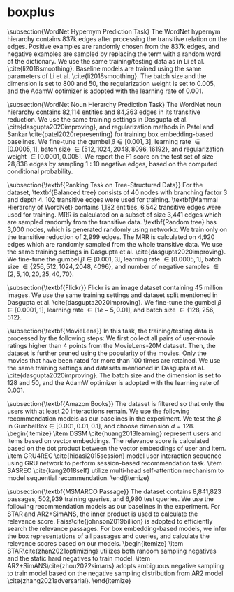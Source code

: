 # boxplus

\subsection{WordNet Hypernym Prediction Task}
The WordNet hypernym hierarchy contains 837k edges after processing the transitive relation on the edges. Positive examples are randomly chosen from the 837k edges, and negative examples are sampled by replacing the term with a random word of the dictionary. We use the same training/testing data as in Li et al. \cite{li2018smoothing}. Baseline models are trained using the same parameters of Li et al. \cite{li2018smoothing}. 
The batch size and the dimension is set to 800 and 50, the regularization weight is set to 0.005, and the AdamW optimizer is adopted with the learning rate of 0.001.

\subsection{WordNet Noun Hierarchy Prediction Task}
The WordNet noun hierarchy contains 82,114 entities and 84,363 edges in its transitive reduction. We use the same training settings in Dasgupta et al. \cite{dasgupta2020improving}, and regularization methods in Patel and Sankar \cite{patel2020representing} for training box embedding-based baselines. We fine-tune the gumbel $\beta \in \left[0.001, 3\right]$, learning rate $\in \left[0.0005, 1\right]$, batch size $\in \left\{512, 1024, 2048, 8096, 16192\right\}$, and regularization weight $\in \left[0.0001, 0.005\right]$. We report the F1 score on the test set of size 28,838 edges by sampling 1 : 10 negative edges, based on the computed conditional probability. 

\subsection{\textbf{Ranking Task on Tree-Structured Data}} 
For the dataset, \textbf{Balanced tree} consists of 40 nodes with branching factor 3 and depth 4. 102 transitive edges were used for training. \textbf{Mammal Hierarchy of WordNet} contains 1,182 entities, 6,542 transitive edges were used for training. MRR is calculated on a subset of size 3,441 edges which are sampled randomly from the transitive data. \textbf{Random tree} has 3,000 nodes, which is generated randomly using networkx. We train only on the transitive reduction of 2,999 edges. The MRR is calculated on 4,920 edges which are randomly sampled from the whole transitive data.
We use the same training settings in Dasgupta et al. \cite{dasgupta2020improving}. We fine-tune the gumbel $\beta \in \left[0.001, 3\right]$, learning rate $\in \left[0.0005, 1\right]$, batch size $\in \left\{256, 512, 1024, 2048, 4096\right\}$, and number of negative samples $\in \left\{2, 5, 10, 20, 25, 40, 70\right\}$.

\subsection{\textbf{Flickr}}
Flickr is an image dataset containing 45 million images. We use the same training settings and dataset split mentioned in Dasgupta et al. \cite{dasgupta2020improving}. We fine-tune the gumbel $\beta \in \left[0.0001, 1\right]$, learning rate $\in \left[1e-5, 0.01\right]$, and batch size $\in \left\{128, 256, 512\right\}$.

\subsection{\textbf{MovieLens}}
In this task, the training/testing data is processed by the following steps: We first collect all pairs of user-movie ratings higher than 4 points from the MovieLens-20M dataset. Then, the dataset is further pruned using the popularity of the movies. Only the movies that have been rated for more than 100 times are retained. We use the same training settings and datasets mentioned in Dasgupta et al. \cite{dasgupta2020improving}. The batch size and the dimension is set to 128 and 50, and the AdamW optimizer is adopted with the learning rate of 0.001. 

\subsection{\textbf{Amazon Books}}
The dataset is filtered so that only the users with at least 20 interactions remain. We use the following recommendation models as our baselines in the experiment. We test the $\beta$ in GumbelBox $\in$ $\left[0.001, 0.01, 0.1\right]$, and choose dimension $d = 128$.
\begin{itemize}
	\item DSSM \cite{huang2013learning} represent users and items based on vector embeddings. The relevance score is calculated based on the dot product between the vector embeddings of user and item.
	\item GRU4REC \cite{hidasi2015session} model user interaction sequence using GRU network to perform session-based recommendation task.
	\item SASREC \cite{kang2018self} utilize multi-head self-attention mechanism to model sequential recommendation.
\end{itemize}

\subsection{\textbf{MSMARCO Passage}}
The dataset contains 8,841,823 passages, 502,939 training queries, and 6,980 test queries. We use the following recommendation models as our baselines in the experiment. For STAR and AR2+SimANS, the inner product is used to calculate the relevance score. Faiss\cite{johnson2019billion} is adopted to efficiently search the relevance passages. For box embedding-based models, we infer the box representations of all passages and queries, and calculate the relevance scores based on our models.
\begin{itemize}
	\item STAR\cite{zhan2021optimizing} utilizes both random sampling negatives and the static hard negatives to train model.
	\item AR2+SimANS\cite{zhou2022simans} adopts ambiguous negative sampling to train model based on the negative sampling distribution from AR2 model \cite{zhang2021adversarial}.
\end{itemize}
